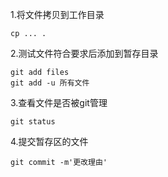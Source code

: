 1.将文件拷贝到工作目录

```
cp ... .
```

2.测试文件符合要求后添加到暂存目录

```
git add files
git add -u 所有文件
```

3.查看文件是否被git管理

```
git status
```

4.提交暂存区的文件

```
git commit -m'更改理由'
```

